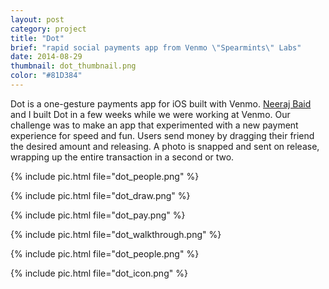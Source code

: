 ```yaml
---
layout: post
category: project
title: "Dot"
brief: "rapid social payments app from Venmo \"Spearmints\" Labs"
date: 2014-08-29
thumbnail: dot_thumbnail.png
color: "#81D384"
---
```


Dot is a one-gesture payments app for iOS built with Venmo. [Neeraj Baid](https://neeraj.io) and I built Dot in a few weeks while we were working at Venmo. Our challenge was to make an app that experimented with a new payment experience for speed and fun. Users send money by dragging their friend the desired amount and releasing. A photo is snapped and sent on release, wrapping up the entire transaction in a second or two.

{% include pic.html file="dot_people.png" %}

{% include pic.html file="dot_draw.png" %}

{% include pic.html file="dot_pay.png" %}

{% include pic.html file="dot_walkthrough.png" %}

{% include pic.html file="dot_people.png" %}

{% include pic.html file="dot_icon.png" %}
